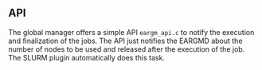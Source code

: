 API
---
The global manager offers a simple API `eargm_api.c` to notify the execution and finalization of the jobs. The API just notifies the EARGMD about the number of nodes to be used and released after the execution of the job. The SLURM plugin automatically does this task.